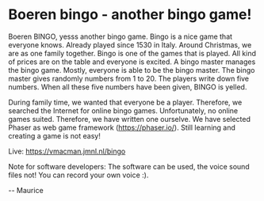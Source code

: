 # Boeren bingo - another bingo game!

Boeren BINGO, yesss another bingo game. Bingo is a nice game that everyone knows. Already played since 1530 in Italy.
Around Christmas, we are as one family together. Bingo is one of the games that is played. All kind of prices are
on the table and everyone is excited. A bingo master manages the bingo game. Mostly, everyone is able to be the
bingo master. The bingo master gives randomly numbers from 1 to 20. The players write down five numbers. When
all these five numbers have been given, BINGO is yelled.

During family time, we wanted that everyone be a player. Therefore, we searched the Internet for online bingo
games. Unfortunately, no online games suited. Therefore, we have written one ourselve. We have selected Phaser
as web game framework (https://phaser.io/). Still learning and creating a game is not easy!

Live: https://vmacman.jmnl.nl/bingo

Note for software developers: The software can be used, the voice sound files not! You can record your own voice :).

-- Maurice
